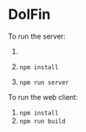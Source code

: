 # DolFin

To run the server:

1. 

2. `npm install`
3. `npm run server`

To run the web client:

1. `npm install`
2. `npm run build`